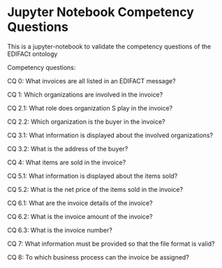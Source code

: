 # Jupyter Notebook Competency Questions


This is a jupyter-notebook to validate the competency questions of the EDIFACt ontology

Competency questions:

CQ 0: What invoices are all listed in an EDIFACT message? 

CQ 1: Which organizations are involved in the invoice? 

CQ 2.1: What role does organization S play in the invoice? 

CQ 2.2: Which organization is the buyer in the invoice?

CQ 3.1: What information is displayed about the involved organizations? 

CQ 3.2: What is the address of the buyer?

CQ 4: What items are sold in the invoice?

CQ 5.1: What information is displayed about the items sold?

CQ 5.2: What is the net price of the items sold in the invoice? 

CQ 6.1: What are the invoice details of the invoice?

CQ 6.2: What is the invoice amount of the invoice?

CQ 6.3: What is the invoice number?

CQ 7: What information must be provided so that the file format is valid? 

CQ 8: To which business process can the invoice be assigned?
